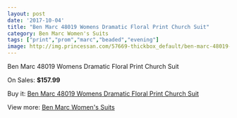 ```yaml
---
layout: post
date: '2017-10-04'
title: "Ben Marc 48019 Womens Dramatic Floral Print Church Suit"
category: Ben Marc Women's Suits
tags: ["print","prom","marc","beaded","evening"]
image: http://img.princessan.com/57669-thickbox_default/ben-marc-48019-womens-dramatic-floral-print-church-suit.jpg
---
```

Ben Marc 48019 Womens Dramatic Floral Print Church Suit

On Sales: **$157.99**
<a href="https://www.princessan.com/en/ben-marc-women-s-suits/25498-ben-marc-48019-womens-dramatic-floral-print-church-suit.html"><amp-img layout="responsive" width="600" height="600" src="//img.princessan.com/57669-thickbox_default/ben-marc-48019-womens-dramatic-floral-print-church-suit.jpg" alt="Ben Marc 48019 Womens Dramatic Floral Print Church Suit 0" /></a>
<a href="https://www.princessan.com/en/ben-marc-women-s-suits/25498-ben-marc-48019-womens-dramatic-floral-print-church-suit.html"><amp-img layout="responsive" width="600" height="600" src="//img.princessan.com/57670-thickbox_default/ben-marc-48019-womens-dramatic-floral-print-church-suit.jpg" alt="Ben Marc 48019 Womens Dramatic Floral Print Church Suit 1" /></a>

Buy it: [Ben Marc 48019 Womens Dramatic Floral Print Church Suit](https://www.princessan.com/en/ben-marc-women-s-suits/25498-ben-marc-48019-womens-dramatic-floral-print-church-suit.html "Ben Marc 48019 Womens Dramatic Floral Print Church Suit")

View more: [Ben Marc Women's Suits](https://www.princessan.com/en/217-ben-marc-women-s-suits "Ben Marc Women's Suits")